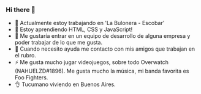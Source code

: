 ### Hi there 👋

<!--
**NahuelZD/NahuelZD** is a ✨ _special_ ✨ repository because its `README.md` (this file) appears on your GitHub profile.
-->

- 🔭 Actualmente estoy trabajando en 'La Bulonera - Escobar'
- 🌱 Estoy aprendiendo HTML, CSS y JavaScript!
- 👯 Me gustaría entrar en un equipo de desarrollo de alguna empresa y poder trabajar de lo que me gusta.
- 🤔 Cuando necesito ayuda me contacto con mis amigos que trabajan en el rubro.
- ⚡ Me gusta mucho jugar videojuegos, sobre todo Overwatch (NAHUELZD#1896). Me gusta mucho la música, mi banda favorita es Foo Fighters.
- 👌 Tucumano viviendo en Buenos Aires.
